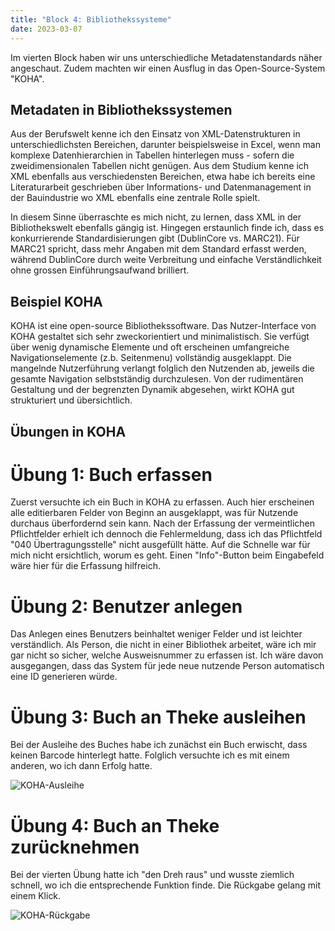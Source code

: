 ```yaml
---
title: "Block 4: Bibliothekssysteme"
date: 2023-03-07
---
```


Im vierten Block haben wir uns unterschiedliche Metadatenstandards näher angeschaut. Zudem machten wir einen Ausflug in das Open-Source-System "KOHA".

## Metadaten in Bibliothekssystemen

Aus der Berufswelt kenne ich den Einsatz von XML-Datenstrukturen in unterschiedlichsten Bereichen, darunter beispielsweise in Excel, wenn man komplexe Datenhierarchien in Tabellen hinterlegen muss - sofern die zweidimensionalen Tabellen nicht genügen. Aus dem Studium kenne ich XML ebenfalls aus verschiedensten Bereichen, etwa habe ich bereits eine Literaturarbeit geschrieben über Informations- und Datenmanagement in der Bauindustrie wo XML ebenfalls eine zentrale Rolle spielt.

In diesem Sinne überraschte es mich nicht, zu lernen, dass XML in der Bibliothekswelt ebenfalls gängig ist. Hingegen erstaunlich finde ich, dass es konkurrierende Standardisierungen gibt (DublinCore vs. MARC21). Für MARC21 spricht, dass mehr Angaben mit dem Standard erfasst werden, während DublinCore durch weite Verbreitung und einfache Verständlichkeit ohne grossen Einführungsaufwand brilliert.

## Beispiel KOHA

KOHA ist eine open-source Bibliothekssoftware. Das Nutzer-Interface von KOHA gestaltet sich sehr zweckorientiert und minimalistisch. Sie verfügt über wenig dynamische Elemente und oft erscheinen umfangreiche Navigationselemente (z.b. Seitenmenu) vollständig ausgeklappt. Die mangelnde Nutzerführung verlangt folglich den Nutzenden ab, jeweils die gesamte Navigation selbstständig durchzulesen. Von der rudimentären Gestaltung und der begrenzten Dynamik abgesehen, wirkt KOHA gut strukturiert und übersichtlich.

## Übungen in KOHA

# Übung 1: Buch erfassen

Zuerst versuchte ich ein Buch in KOHA zu erfassen. Auch hier erscheinen alle editierbaren Felder von Beginn an ausgeklappt, was für Nutzende durchaus überfordernd sein kann. Nach der Erfassung der vermeintlichen Pflichtfelder erhielt ich dennoch die Fehlermeldung, dass ich das Pflichtfeld "040 Übertragungsstelle" nicht ausgefüllt hätte. Auf die Schnelle war für mich nicht ersichtlich, worum es geht. Einen "Info"-Button beim Eingabefeld wäre hier für die Erfassung hilfreich. 

# Übung 2: Benutzer anlegen

Das Anlegen eines Benutzers beinhaltet weniger Felder und ist leichter verständlich. Als Person, die nicht in einer Bibliothek arbeitet, wäre ich mir gar nicht so sicher, welche Ausweisnummer zu erfassen ist. Ich wäre davon ausgegangen, dass das System für jede neue nutzende Person automatisch eine ID generieren würde.

# Übung 3: Buch an Theke ausleihen

Bei der Ausleihe des Buches habe ich zunächst ein Buch erwischt, dass keinen Barcode hinterlegt hatte. Folglich versuchte ich es mit einem anderen, wo ich dann Erfolg hatte.

![KOHA-Ausleihe](/LeTaBu/assets/images/KOHA_Ausleihe.png)

# Übung 4: Buch an Theke zurücknehmen

Bei der vierten Übung hatte ich "den Dreh raus" und wusste ziemlich schnell, wo ich die entsprechende Funktion finde. Die Rückgabe gelang mit einem Klick.

![KOHA-Rückgabe](/LeTaBu/assets/images/KOHA_Rueckgabe.png)
